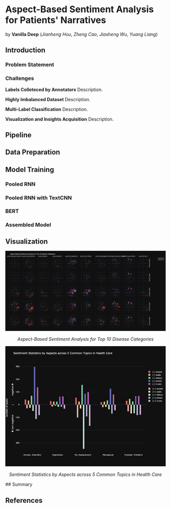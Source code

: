 # Aspect-Based Sentiment Analysis for Patients' Narratives

by **Vanilla Deep** (*Jianheng Hou*, *Zheng Cao*, *Jiasheng Wu*, *Yuang Liang*)

## Introduction

### Problem Statement

### Challenges

**Labels Colleteced by Annotators** Description.

**Highly Imbalanced Dataset** Description.

**Multi-Label Classification** Description.

**Visualization and Insights Acquisition** Description.

## Pipeline

## Data Preparation

## Model Training

### Pooled RNN

### Pooled RNN with TextCNN

### BERT

### Assembled Model

## Visualization

<center>

![Aspect-Based Sentiment Analysis for Top 10 Disease Categories](fig/Aspect-Based_Sentiment_Analysis_for_Top_10_Disease_Categories.png)

*Aspect-Based Sentiment Analysis for Top 10 Disease Categories*

</center>

<center>

![Sentiment Statistics by Aspects across 5 Common Topics in Health Care](fig/Sentiment_Statistics_by_Aspects_across_5_Common_Topics_in_Health_Care.png)

*Sentiment Statistics by Aspects across 5 Common Topics in Health Care*

</center>
## Summary

## References
